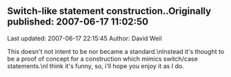 ## Switch-like statement construction..Originally published: 2007-06-17 11:02:50 
Last updated: 2007-06-17 22:15:45 
Author: David Weil 
 
This doesn't not intent to be nor became a standard.\nInstead it's thought to be a proof of concept for a construction which mimics switch/case statements.\nI think it's funny, so, i'll hope you enjoy it as I do.